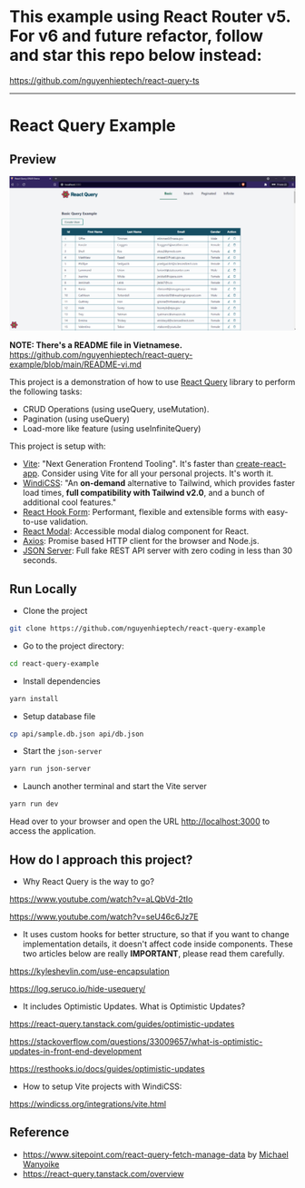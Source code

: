 # This example using React Router v5. For v6 and future refactor, follow and star this repo below instead:

https://github.com/nguyenhieptech/react-query-ts

---

# React Query Example

## Preview

![Site Preview](./src/preview.PNG)

**NOTE: There's a README file in Vietnamese.**
https://github.com/nguyenhieptech/react-query-example/blob/main/README-vi.md

This project is a demonstration of how to use [React Query](https://react-query.tanstack.com) library to perform the following tasks:

- CRUD Operations (using useQuery, useMutation).
- Pagination (using useQuery)
- Load-more like feature (using useInfiniteQuery)

This project is setup with:

- [Vite](https://vitejs.dev/): "Next Generation Frontend Tooling". It's faster than [create-react-app](https://create-react-app.dev/). Consider using Vite for all your personal projects. It's worth it.
- [WindiCSS](https://windicss.org/guide/): "An **on-demand** alternative to Tailwind, which provides faster load times, **full compatibility with Tailwind v2.0**, and a bunch of additional cool features."
- [React Hook Form](https://react-hook-form.com/): Performant, flexible and extensible forms with easy-to-use validation.
- [React Modal](http://reactcommunity.org/react-modal/): Accessible modal dialog component for React.
- [Axios](https://github.com/axios/axios): Promise based HTTP client for the browser and Node.js.
- [JSON Server](https://github.com/typicode/json-server): Full fake REST API server with zero coding in less than 30 seconds.

## Run Locally

- Clone the project

```bash
git clone https://github.com/nguyenhieptech/react-query-example
```

- Go to the project directory:

```bash
cd react-query-example
```

- Install dependencies

```bash
yarn install
```

- Setup database file

```bash
cp api/sample.db.json api/db.json
```

- Start the `json-server`

```bash
yarn run json-server
```

- Launch another terminal and start the Vite server

```bash
yarn run dev
```

Head over to your browser and open the URL <http://localhost:3000> to access the application.

## How do I approach this project?

- Why React Query is the way to go?

https://www.youtube.com/watch?v=aLQbVd-2tIo

https://www.youtube.com/watch?v=seU46c6Jz7E

- It uses custom hooks for better structure, so that if you want to change implementation details, it doesn't affect code inside components. These two articles below are really **IMPORTANT**, please read them carefully.

https://kyleshevlin.com/use-encapsulation

https://log.seruco.io/hide-usequery/

- It includes Optimistic Updates. What is Optimistic Updates?

https://react-query.tanstack.com/guides/optimistic-updates

https://stackoverflow.com/questions/33009657/what-is-optimistic-updates-in-front-end-development

https://resthooks.io/docs/guides/optimistic-updates

- How to setup Vite projects with WindiCSS:

https://windicss.org/integrations/vite.html

## Reference

- https://www.sitepoint.com/react-query-fetch-manage-data by [Michael Wanyoike](https://twitter.com/myxsys)
- https://react-query.tanstack.com/overview
